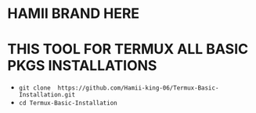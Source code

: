 # HAMII BRAND HERE


# THIS TOOL FOR TERMUX ALL BASIC PKGS INSTALLATIONS

- `git clone  https://github.com/Hamii-king-06/Termux-Basic-Installation.git`
- `cd Termux-Basic-Installation`
